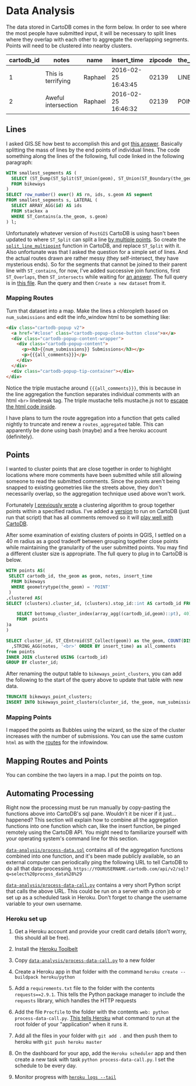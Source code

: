 # Data Analysis

The data stored in CartoDB comes in the form below. In order to see where the most people have submitted input, it will be necessary to split lines where they overlap with each other to aggregate the overlapping segments. Points will need to be clustered into nearby clusters.

| cartodb_id | notes | name | insert_time |  zipcode | the_geom |
|------------|-------|------|-------------|----------|-----------------|
|1|This is terrifying| Raphael | 2016-02-25 16:43:45 | 02139 | LINE|
|2| Aweful intersection| Raphael | 2016-02-25 16:46:32 | 02139 | POINT|

## Lines

I asked GIS.SE how best to accomplish this and got [this answer](http://gis.stackexchange.com/a/187031/36886). Basically splitting the mass of lines by the end points of individual lines. The code something along the lines of the following, full code linked in the following paragraph:

```sql
WITH smallest_segments AS (
  SELECT (ST_Dump(ST_Split(ST_Union(geom), ST_Union(ST_Boundary(the_geom))))).*
  FROM bikeways
)
SELECT row_number() over() AS rn, ids, s.geom AS segment
FROM smallest_segments s, LATERAL (
  SELECT ARRAY_AGG(id) AS ids
  FROM stackex a
  WHERE ST_Contains(a.the_geom, s.geom)
) l;
```

Unfortunately whatever version of `PostGIS` CartoDB is using hasn't been updated to where `ST_Split` can split a line [by multiple points](http://postgis.net/docs/ST_Split.html). So create the [`split_line_multipoint`](/data-analysis/split_line_multipoint.sql) function in CartoDB, and replace `ST_Split` with it. Also unfortunate was that I asked the question for a simple set of lines. And the actual routes drawn are rather messy (they self-intersect, they have mysterious ends). So for the segments that cannot be joined to their parent line with `ST_contains`, for now, I've added successive join functions, first `ST_Overlaps`, then `ST_intersects` while waiting for [an answer](https://gis.stackexchange.com/questions/187503/how-can-i-use-st-contains-st-overlaps-with-non-simple-lines?lq=1). The full query is in [this file](/data-analysis/bikeways_route_agg.sql). Run the query and then `Create a new dataset` from it. 

### Mapping Routes

Turn that dataset into a map. Make the lines a chloropleth based on `num_submissions` and edit the info_window html to be something like:

```html
<div class="cartodb-popup v2">
  <a href="#close" class="cartodb-popup-close-button close">x</a>
  <div class="cartodb-popup-content-wrapper">
    <div class="cartodb-popup-content">
      <p><h3>{{num_submissions}} Submissions</h3></p>
      <p>{{{all_comments}}}</p>
    </div>
  </div>
  <div class="cartodb-popup-tip-container"></div>
</div>
```

Notice the triple mustache around `{{{all_comments}}}`, this is because in the line aggregation the function separates individual comments with an html `<br>` linebreak tag. The triple mustache tells mustache.js not to [escape the html code inside](http://gis.stackexchange.com/a/187171/36886).

I have plans to turn the route aggregation into a function that gets called nightly to truncate and renew a `routes_aggregated` table. This can apparently be done using bash (maybe) and a free heroku account (definitely).

## Points

I wanted to cluster points that are close together in order to highlight locations where more comments have been submitted while still allowing someone to read the submitted comments. Since the points aren't being snapped to existing geometries like the streets above, they don't necessarily overlap, so the aggregation technique used above won't work.

Fortunately [I previously wrote](http://gis.stackexchange.com/a/144230/36886) a clustering algorithm to group together points within a specified radius. I've added a [version](point_cluster.sql) to run on CartoDB (just run that script) that has all comments removed so it will [play well with CartoDB](http://gis.stackexchange.com/a/187150/36886).

After some examination of existing clusters of points in QGIS, I settled on a 40 m radius as a good tradeoff between grouping together close points while maintaining the granularity of the user submitted points. You may find a different cluster size is appropriate. The full query to plug in to CartoDB is below. 

```sql
WITH points AS(
 SELECT cartodb_id, the_geom as geom, notes, insert_time
  FROM bikeways
  WHERE geometrytype(the_geom) = 'POINT'
 ) 
,clustered AS(
SELECT (clusters).cluster_id, (clusters).stop_id::int AS cartodb_id FROM (

    SELECT bottomup_cluster_index(array_agg((cartodb_id,geom)::pt), 40) as clusters 
    FROM  points
)a
)

SELECT cluster_id, ST_CEntroid(ST_Collect(geom)) as the_geom, COUNT(DISTINCT cartodb_id) AS num_submissions
  ,STRING_AGG(notes, '<br>' ORDER BY insert_time) as all_comments
from points
INNER JOIN clustered USING (cartodb_id)
GROUP BY cluster_id;
```
After renaming the output table to `bikeways_point_clusters`, you can add the following to the start of the query above to  update that table with new data.
```sql
TRUNCATE bikeways_point_clusters;
INSERT INTO bikeways_point_clusters(cluster_id, the_geom, num_submissions, all_comments)
```

### Mapping Points

I mapped the points as Bubbles using the wizard, so the size of the cluster increases with the number of submissions. You can use the same custom `html` as with the [routes](#mapping-routes) for the infowindow.

## Mapping Routes and Points

You can combine the two layers in a map. I put the points on top.

## Automating Processing 

Right now the processing must be run manually by copy-pasting the functions above into CartoDB's sql pane. Wouldn't it be nicer if it just... happened? This section will explain how to combine all the aggregation functions into one function which can, like the insert function, be pinged remotely using the CartoDB API. You might need to familiarize yourself with your operating system's command line for this section. 

[`data-analysis/process-data.sql`](process-data.sql) contains all of the aggregation functions combined into one function, and it's been made publicly available, so an external computer can periodically ping the following URL to tell CartoDB to do all that data-processing. `https://YOURUSERNAME.cartodb.com/api/v2/sql?q=select%20process_data%28%29`

[`data-analysis/process-data-call.py`](process-data-call.py) contains a very short Python script that calls the above URL. This could be run on a server with a cron job or set up as a scheduled task in Heroku. Don't forget to change the username variable to your own username. 

### Heroku set up
1. Get a Heroku account and provide your credit card details (don't worry, this should all be free).

2. Install the [Heroku Toolbelt](https://toolbelt.heroku.com/)

3. Copy [`data-analysis/process-data-call.py`](process-data-call.py) to a new folder

4. Create a Heroku app in that folder with the command `heroku create --buildpack heroku/python`

5. Add a `requirements.txt` file to the folder with the contents `requests==2.9.1`. This tells the Python package manager to include the `requests` library, which handles the HTTP requests

6. Add the file `Procfile` to the folder with the contents `web: python process-data-call.py`. [This tells Heroku](https://devcenter.heroku.com/articles/getting-started-with-python#define-a-procfile) what command to run at the root folder of your "application" when it runs it. 

7. Add all the files in your folder with `git add .` and then push them to heroku with `git push heroku master`

8. On the dashboard for your app, add the `Heroku scheduler` app and then create a new task with task `python process-data-call.py`. I set the schedule to be every day.

9. Monitor progress with [`heroku logs --tail`](https://devcenter.heroku.com/articles/getting-started-with-python#view-logs)
